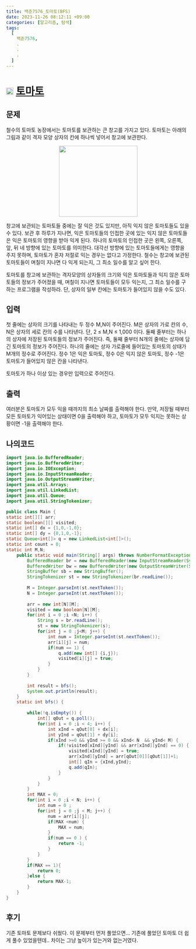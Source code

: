 ```yaml
---
title: 백준7576_토마토(BFS)
date: 2023-11-26 08:12:11 +09:00
categories: [알고리즘, 탐색]
tags:
  [
    백준7576,
    .
    .
    .
  ]
---
```


# <img width="20px"  src="https://d2gd6pc034wcta.cloudfront.net/tier/11.svg" class="solvedac-tier"> [토마토](https://www.acmicpc.net/problem/7576) 

## 문제
<p>철수의 토마토 농장에서는 토마토를 보관하는 큰 창고를 가지고 있다. 토마토는 아래의 그림과 같이 격자 모양 상자의 칸에 하나씩 넣어서 창고에 보관한다. </p>

<p style="text-align: center;"><img alt="" src="https://u.acmicpc.net/de29c64f-dee7-4fe0-afa9-afd6fc4aad3a/Screen%20Shot%202021-06-22%20at%202.41.22%20PM.png" style="width: 215px; height: 194px;"></p>

<p>창고에 보관되는 토마토들 중에는 잘 익은 것도 있지만, 아직 익지 않은 토마토들도 있을 수 있다. 보관 후 하루가 지나면, 익은 토마토들의 인접한 곳에 있는 익지 않은 토마토들은 익은 토마토의 영향을 받아 익게 된다. 하나의 토마토의 인접한 곳은 왼쪽, 오른쪽, 앞, 뒤 네 방향에 있는 토마토를 의미한다. 대각선 방향에 있는 토마토들에게는 영향을 주지 못하며, 토마토가 혼자 저절로 익는 경우는 없다고 가정한다. 철수는 창고에 보관된 토마토들이 며칠이 지나면 다 익게 되는지, 그 최소 일수를 알고 싶어 한다.</p>

<p>토마토를 창고에 보관하는 격자모양의 상자들의 크기와 익은 토마토들과 익지 않은 토마토들의 정보가 주어졌을 때, 며칠이 지나면 토마토들이 모두 익는지, 그 최소 일수를 구하는 프로그램을 작성하라. 단, 상자의 일부 칸에는 토마토가 들어있지 않을 수도 있다.</p>

## 입력
<p>첫 줄에는 상자의 크기를 나타내는 두 정수 M,N이 주어진다. M은 상자의 가로 칸의 수, N은 상자의 세로 칸의 수를 나타낸다. 단, 2 ≤ M,N ≤ 1,000 이다. 둘째 줄부터는 하나의 상자에 저장된 토마토들의 정보가 주어진다. 즉, 둘째 줄부터 N개의 줄에는 상자에 담긴 토마토의 정보가 주어진다. 하나의 줄에는 상자 가로줄에 들어있는 토마토의 상태가 M개의 정수로 주어진다. 정수 1은 익은 토마토, 정수 0은 익지 않은 토마토, 정수 -1은 토마토가 들어있지 않은 칸을 나타낸다.</p>

<p>토마토가 하나 이상 있는 경우만 입력으로 주어진다.</p>

## 출력
<p>여러분은 토마토가 모두 익을 때까지의 최소 날짜를 출력해야 한다. 만약, 저장될 때부터 모든 토마토가 익어있는 상태이면 0을 출력해야 하고, 토마토가 모두 익지는 못하는 상황이면 -1을 출력해야 한다.</p>

## 나의코드

```java
import java.io.BufferedReader;
import java.io.BufferedWriter;
import java.io.IOException;
import java.io.InputStreamReader;
import java.io.OutputStreamWriter;
import java.util.Arrays;
import java.util.LinkedList;
import java.util.Queue;
import java.util.StringTokenizer;

public class Main {
static int[][] arr;
static boolean[][] visited;
static int[] dx = {1,0,-1,0};
static int[] dy = {0,1,0,-1};
static Queue<int[]> q = new LinkedList<int[]>();
static int count = 0;
static int M,N;
	public static void main(String[] args) throws NumberFormatException, IOException {
		BufferedReader br = new BufferedReader(new InputStreamReader(System.in));
		BufferedWriter bw = new BufferedWriter(new OutputStreamWriter(System.out));
		StringBuffer sb = new StringBuffer();
		StringTokenizer st = new StringTokenizer(br.readLine());
		
		M = Integer.parseInt(st.nextToken());
		N = Integer.parseInt(st.nextToken());
		
		arr = new int[N][M];
		visited = new boolean[N][M];
		for(int i = 0 ;i <N; i++) {
			String s = br.readLine();
			st = new StringTokenizer(s);
			for(int j = 0 ;j<M; j++) {
				int num = Integer.parseInt(st.nextToken());
				arr[i][j] = num;
				if(num == 1) {
					q.add(new int[] {i,j});
					visited[i][j] = true;
				}
			}
		}
		
		int result = bfs();
		System.out.println(result);
	}
	static int bfs() {
		
		while(!q.isEmpty()) {
			int[] qOut = q.poll();
			for(int i = 0 ;i < 4; i++) {
				int xInd = qOut[0] + dx[i];
				int yInd = qOut[1] + dy[i];
				if(xInd >=0 && yInd >= 0 && xInd< N  && yInd< M) {
					if(!visited[xInd][yInd] && arr[xInd][yInd] == 0) {
						visited[xInd][yInd] = true;
						arr[xInd][yInd] = arr[qOut[0]][qOut[1]]+1;
						int[] qIn = {xInd,yInd};
						q.add(qIn);
					}
				}
			}
		}
		int MAX = 0;
		for(int i = 0 ;i < N; i++) {
			int num = 0 ;
			for(int j = 0 ;j < M; j++) {
				num = arr[i][j];
				if(MAX <num) {
					MAX = num;
				}
				if(num == 0 ) {
					return -1;
				}
			}
		}
		if(MAX == 1){
			return 0;
		}else {
			return MAX-1;
		}
	}
}

```

## 후기

<p> 기존 토마토 문제보다 쉬웠다. 이 문제부터 먼저 풀었으면... 기존에 풀었던 토마토 더 쉽게 풀수 있었을텐데.. 차이는 그냥 높이가 있는거와 없는거였다.</p>